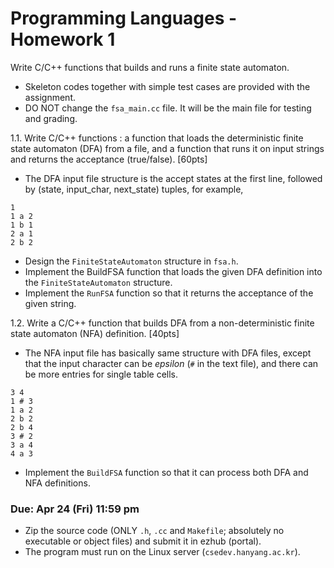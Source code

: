 # Programming Languages - Homework 1

Write C/C++ functions that builds and runs a finite state automaton.

- Skeleton codes together with simple test cases are provided with the assignment.
- DO NOT change the `fsa_main.cc` file. It will be the main file for testing and grading.

1.1. Write C/C++ functions : a function that loads the deterministic finite state automaton (DFA) from a file, and a function that runs it on input strings and returns the acceptance (true/false). [60pts]
- The DFA input file structure is the accept states at the first line, followed by (state, input_char, next_state) tuples, for example,

```
1
1 a 2
1 b 1
2 a 1
2 b 2
```

- Design the `FiniteStateAutomaton` structure in `fsa.h`.
- Implement the BuildFSA function that loads the given DFA definition into the `FiniteStateAutomaton` structure.
- Implement the `RunFSA` function so that it returns the acceptance of the given string.

1.2. Write a C/C++ function that builds DFA from a non-deterministic finite state automaton (NFA) definition. [40pts]

- The NFA input file has basically same structure with DFA files, except that the input character can be *epsilon* (`#` in the text file), and there can be more entries for single table cells.

```
3 4
1 # 3
1 a 2
2 b 2
2 b 4
3 # 2
3 a 4
4 a 3
```

- Implement the `BuildFSA` function so that it can process both DFA and NFA definitions.

### Due: Apr 24 (Fri) 11:59 pm

* Zip the source code (ONLY `.h`, `.cc` and `Makefile`; absolutely no executable or object files) and submit it in ezhub (portal).
* The program must run on the Linux server (`csedev.hanyang.ac.kr`).
